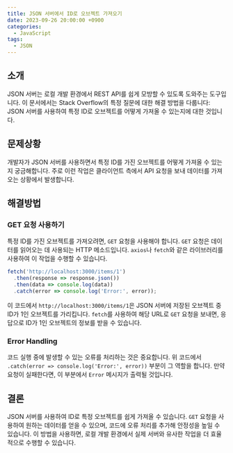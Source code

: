 ```yaml
---
title: JSON 서버에서 ID로 오브젝트 가져오기
date: 2023-09-26 20:00:00 +0900
categories:
  - JavaScript
tags:
  - JSON
---
```


## 소개
JSON 서버는 로컬 개발 환경에서 REST API를 쉽게 모방할 수 있도록 도와주는 도구입니다. 이 문서에서는 Stack Overflow의 특정 질문에 대한 해결 방법을 다룹니다: JSON 서버를 사용하여 특정 ID로 오브젝트를 어떻게 가져올 수 있는지에 대한 것입니다.

## 문제상황
개발자가 JSON 서버를 사용하면서 특정 ID를 가진 오브젝트를 어떻게 가져올 수 있는지 궁금해합니다. 주로 이런 작업은 클라이언트 측에서 API 요청을 보내 데이터를 가져오는 상황에서 발생합니다.

## 해결방법

### GET 요청 사용하기
특정 ID를 가진 오브젝트를 가져오려면, `GET` 요청을 사용해야 합니다. `GET` 요청은 데이터를 읽어오는 데 사용되는 HTTP 메소드입니다. `axios`나 `fetch`와 같은 라이브러리를 사용하여 이 작업을 수행할 수 있습니다.

```javascript
fetch('http://localhost:3000/items/1')
  .then(response => response.json())
  .then(data => console.log(data))
  .catch(error => console.log('Error:', error));
```
이 코드에서 `http://localhost:3000/items/1`은 JSON 서버에 저장된 오브젝트 중 ID가 1인 오브젝트를 가리킵니다. `fetch`를 사용하여 해당 URL로 `GET` 요청을 보내면, 응답으로 ID가 1인 오브젝트의 정보를 받을 수 있습니다.

### Error Handling
코드 실행 중에 발생할 수 있는 오류를 처리하는 것은 중요합니다. 위 코드에서 `.catch(error => console.log('Error:', error))` 부분이 그 역할을 합니다. 만약 요청이 실패한다면, 이 부분에서 `Error` 메시지가 출력될 것입니다.

## 결론
JSON 서버를 사용하여 ID로 특정 오브젝트를 쉽게 가져올 수 있습니다. `GET` 요청을 사용하여 원하는 데이터를 얻을 수 있으며, 코드에 오류 처리를 추가해 안정성을 높일 수 있습니다. 이 방법을 사용하면, 로컬 개발 환경에서 실제 서버와 유사한 작업을 더 효율적으로 수행할 수 있습니다.